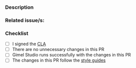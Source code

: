 <!-- Add a description -->
### Description

<!-- List any related issues (if applicable) -->
### Related issue/s:

<!-- A couple of things to check -->
### Checklist
- [ ] I signed the [CLA](https://cla-assistant.io/GimelStudio/GimelStudio)
- [ ] There are no unnecessary changes in this PR
- [ ] Gimel Studio runs successfully with the changes in this PR
- [ ] The changes in this PR follow the [style guides](https://github.com/GimelStudio/GimelStudio/blob/master/CONTRIBUTING.md#styleguides)
